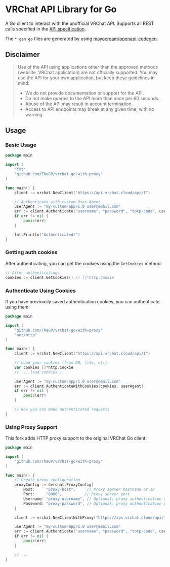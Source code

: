 # VRChat API Library for Go

A Go client to interact with the unofficial VRChat API. Supports all REST calls specified in the [API specification](https://github.com/vrchatapi/specification).

The `*.gen.go` files are generated by using [mayocream/openapi-codegen](https://github.com/mayocream/openapi-codegen).

## Disclaimer

> Use of the API using applications other than the approved methods (website, VRChat application) are not officially supported. You may use the API for your own application, but keep these guidelines in mind:
> * We do not provide documentation or support for the API.
> * Do not make queries to the API more than once per 60 seconds.
> * Abuse of the API may result in account termination.
> * Access to API endpoints may break at any given time, with no warning.

## Usage

### Basic Usage

```go
package main

import (
	"fmt"
	"github.com/TheGP/vrchat-go-with-proxy"
)

func main() {
	client := vrchat.NewClient("https://api.vrchat.cloud/api/1")

	// Authenticate with custom User-Agent
	userAgent := "my-custom-app/1.0 user@email.com"
	err := client.Authenticate("username", "password", "totp-code", userAgent)
	if err != nil {
		panic(err)
	}

	fmt.Println("Authenticated!")
}
```

### Getting auth cookies

After authenticating, you can get the cookies using the `GetCookies` method:

```go
// After authenticating:
cookies := client.GetCookies() // []*http.Cookie
```

### Authenticate Using Cookies

If you have previously saved authentication cookies, you can authenticate using them:

```go
package main

import (
	"github.com/TheGP/vrchat-go-with-proxy"
	"net/http"
)

func main() {
	client := vrchat.NewClient("https://api.vrchat.cloud/api/1")

	// Load your cookies (from DB, file, etc)
	var cookies []*http.Cookie
	// ... load cookies ...

	userAgent := "my-custom-app/1.0 user@email.com"
	err := client.AuthenticateWithCookies(cookies, userAgent)
	if err != nil {
		panic(err)
	}

	// Now you can make authenticated requests
}
```

### Using Proxy Support

This fork adds HTTP proxy support to the original VRChat Go client:

```go
package main

import (
	"github.com/TheGP/vrchat-go-with-proxy"
)

func main() {
	// Create proxy configuration
	proxyConfig := &vrchat.ProxyConfig{
		Host:     "proxy-host",     // Proxy server hostname or IP
		Port:     "8080",          // Proxy server port
		Username: "proxy-username", // Optional: proxy authentication username
		Password: "proxy-password", // Optional: proxy authentication password
	}

	client := vrchat.NewClientWithProxy("https://api.vrchat.cloud/api/1", proxyConfig)

	userAgent := "my-custom-app/1.0 user@email.com"
	err := client.Authenticate("username", "password", "totp-code", userAgent)
	if err != nil {
		panic(err)
	}

	// ...
}
```
